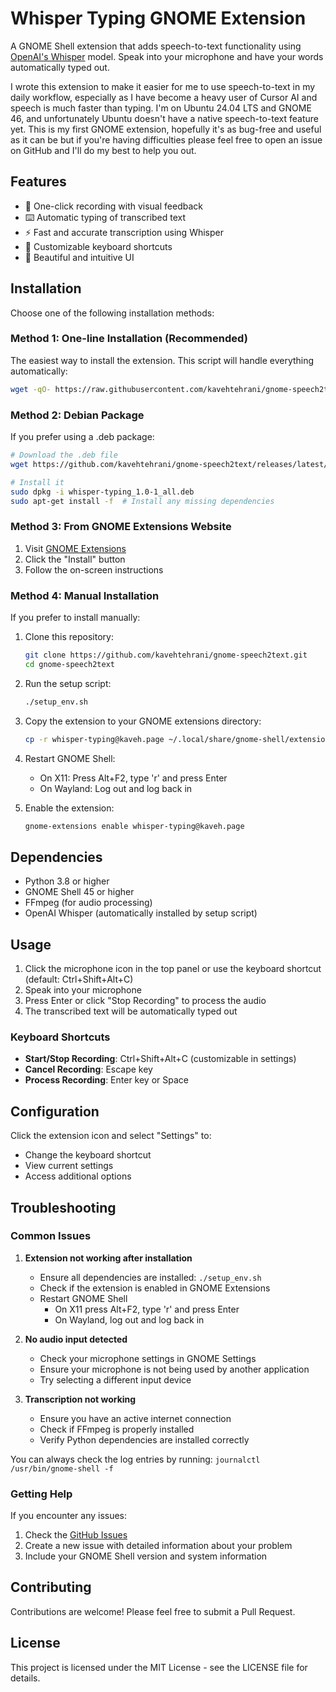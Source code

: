 # Whisper Typing GNOME Extension

A GNOME Shell extension that adds speech-to-text functionality using
[OpenAI's Whisper](https://github.com/openai/whisper) model. Speak into your microphone and have your words automatically typed out.

I wrote this extension to make it easier for me to use speech-to-text in my daily workflow, especially as I have become
a heavy user of Cursor AI and speech is much faster than typing. I'm on Ubuntu 24.04 LTS and GNOME 46, and unfortunately
Ubuntu doesn't have a native speech-to-text feature yet. This is my first GNOME extension, hopefully it's as bug-free and
useful as it can be but if you're having difficulties please feel free to open an issue on GitHub and I'll do my best to help you out.

## Features

- 🎤 One-click recording with visual feedback
- ⌨️ Automatic typing of transcribed text
- ⚡ Fast and accurate transcription using Whisper
- 🎯 Customizable keyboard shortcuts
- 🎨 Beautiful and intuitive UI

## Installation

Choose one of the following installation methods:

### Method 1: One-line Installation (Recommended)

The easiest way to install the extension. This script will handle everything automatically:

```bash
wget -qO- https://raw.githubusercontent.com/kavehtehrani/gnome-speech2text/main/install.sh | bash
```

### Method 2: Debian Package

If you prefer using a .deb package:

```bash
# Download the .deb file
wget https://github.com/kavehtehrani/gnome-speech2text/releases/latest/download/whisper-typing_1.0-1_all.deb

# Install it
sudo dpkg -i whisper-typing_1.0-1_all.deb
sudo apt-get install -f  # Install any missing dependencies
```

### Method 3: From GNOME Extensions Website

1. Visit [GNOME Extensions](https://extensions.gnome.org/extension/whisper-typing@kaveh.page/)
2. Click the "Install" button
3. Follow the on-screen instructions

### Method 4: Manual Installation

If you prefer to install manually:

1. Clone this repository:

   ```bash
   git clone https://github.com/kavehtehrani/gnome-speech2text.git
   cd gnome-speech2text
   ```

2. Run the setup script:

   ```bash
   ./setup_env.sh
   ```

3. Copy the extension to your GNOME extensions directory:

   ```bash
   cp -r whisper-typing@kaveh.page ~/.local/share/gnome-shell/extensions/
   ```

4. Restart GNOME Shell:

   - On X11: Press Alt+F2, type 'r' and press Enter
   - On Wayland: Log out and log back in

5. Enable the extension:
   ```bash
   gnome-extensions enable whisper-typing@kaveh.page
   ```

## Dependencies

- Python 3.8 or higher
- GNOME Shell 45 or higher
- FFmpeg (for audio processing)
- OpenAI Whisper (automatically installed by setup script)

## Usage

1. Click the microphone icon in the top panel or use the keyboard shortcut (default: Ctrl+Shift+Alt+C)
2. Speak into your microphone
3. Press Enter or click "Stop Recording" to process the audio
4. The transcribed text will be automatically typed out

### Keyboard Shortcuts

- **Start/Stop Recording**: Ctrl+Shift+Alt+C (customizable in settings)
- **Cancel Recording**: Escape key
- **Process Recording**: Enter key or Space

## Configuration

Click the extension icon and select "Settings" to:

- Change the keyboard shortcut
- View current settings
- Access additional options

## Troubleshooting

### Common Issues

1. **Extension not working after installation**

   - Ensure all dependencies are installed: `./setup_env.sh`
   - Check if the extension is enabled in GNOME Extensions
   - Restart GNOME Shell
     - On X11 press Alt+F2, type 'r' and press Enter
     - On Wayland, log out and log back in

2. **No audio input detected**

   - Check your microphone settings in GNOME Settings
   - Ensure your microphone is not being used by another application
   - Try selecting a different input device

3. **Transcription not working**
   - Ensure you have an active internet connection
   - Check if FFmpeg is properly installed
   - Verify Python dependencies are installed correctly

You can always check the log entries by running: `journalctl /usr/bin/gnome-shell -f`

### Getting Help

If you encounter any issues:

1. Check the [GitHub Issues](https://github.com/kavehtehrani/gnome-speech2text/issues)
2. Create a new issue with detailed information about your problem
3. Include your GNOME Shell version and system information

## Contributing

Contributions are welcome! Please feel free to submit a Pull Request.

## License

This project is licensed under the MIT License - see the LICENSE file for details.
